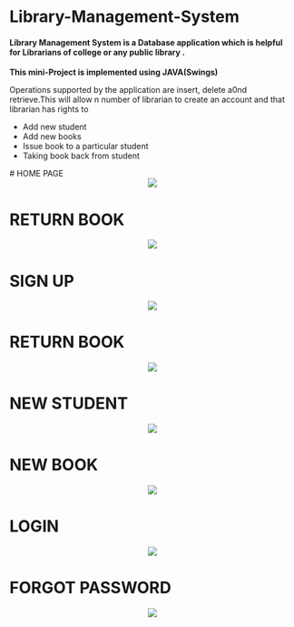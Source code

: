 # Library-Management-System
#### Library Management System is a Database application which is helpful for Librarians of college or any public library .
**This mini-Project is implemented using JAVA(Swings)**

Operations supported by the application are insert, delete a0nd retrieve.This will allow n number of librarian to create an account and that librarian has rights to <br/>
<ul>
  <li>Add new student</li>
  <li>Add new books</li>
  <li>Issue book to a particular student</li>
  <li>Taking book back from student</li>
  </ul>
  # HOME PAGE
  
  <center><img src="https://github.com/Hackinfinity/Library-Management-System/blob/master/Screenshots/home.png"></center>

# RETURN BOOK
  <center><img src="https://github.com/Hackinfinity/Library-Management-System/blob/master/Screenshots/return%20book%20frame.png"></center>

# SIGN UP
  <center><img src="https://github.com/Hackinfinity/Library-Management-System/blob/master/Screenshots/signup.png"></center>
  
  # RETURN BOOK
<center><img src="https://github.com/Hackinfinity/Library-Management-System/blob/master/Screenshots/return%20book%20frame.png"></center>

# NEW STUDENT
<center><img src="https://github.com/Hackinfinity/Library-Management-System/blob/master/Screenshots/new%20student%20frame.png"></center>
  
  # NEW BOOK
  <center><img src="https://github.com/Hackinfinity/Library-Management-System/blob/master/Screenshots/new%20book%20frame.png"></center>

# LOGIN
   <center><img src="https://github.com/Hackinfinity/Library-Management-System/blob/master/Screenshots/login.png"></center>

# FORGOT PASSWORD
   <center><img src="https://github.com/Hackinfinity/Library-Management-System/blob/master/Screenshots/forgotpassword.png"></center>

